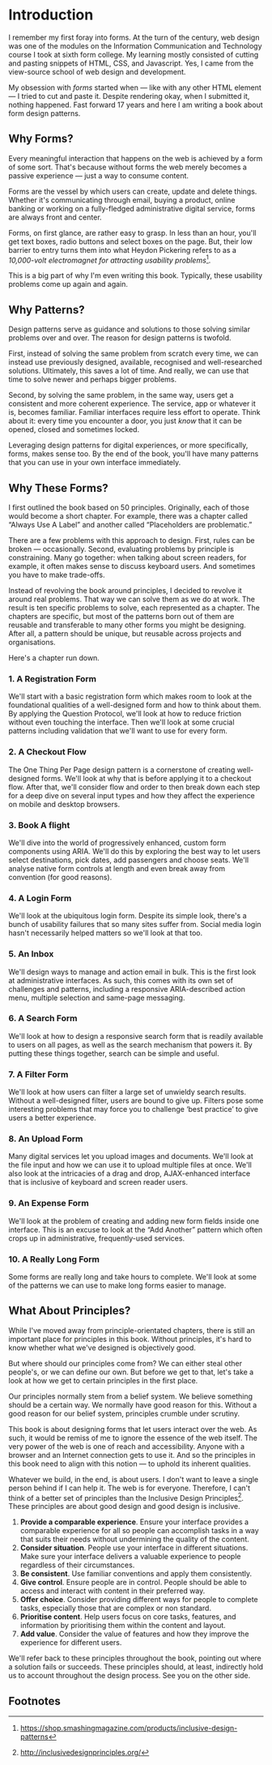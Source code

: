 # Introduction

I remember my first foray into forms. At the turn of the century, web design was one of the modules on the Information Communication and Technology course I took at sixth form college. My learning mostly consisted of cutting and pasting snippets of HTML, CSS, and Javascript. Yes, I came from the view-source school of web design and development.

My obsession with *forms* started when — like with any other HTML element — I tried to cut and paste it. Despite rendering okay, when I submitted it, nothing happened. Fast forward 17 years and here I am writing a book about form design patterns.

## Why Forms?

Every meaningful interaction that happens on the web is achieved by a form of some sort. That's because without forms the web merely becomes a passive experience — just a way to consume content. 

Forms are the vessel by which users can create, update and delete things. Whether it's communicating through email, buying a product, online banking or working on a fully-fledged administrative digital service, forms are always front and center.

Forms, on first glance, are rather easy to grasp. In less than an hour, you'll get text boxes, radio buttons and select boxes on the page. But, their low barrier to entry turns them into what Heydon Pickering refers to as a *10,000-volt electromagnet for attracting usability problems*[^1].

This is a big part of why I'm even writing this book. Typically, these usability problems come up again and again.

## Why Patterns?

Design patterns serve as guidance and solutions to those solving similar problems over and over. The reason for design patterns is twofold.

First, instead of solving the same problem from scratch every time, we can instead use previously designed, available, recognised and well-researched solutions. Ultimately, this saves a lot of time. And really, we can use that time to solve newer and perhaps bigger problems.

Second, by solving the same problem, in the same way, users get a consistent and more coherent experience. The service, app or whatever it is, becomes familiar. Familiar interfaces require less effort to operate. Think about it: every time you encounter a door, you just *know* that it can be opened, closed and sometimes locked.

Leveraging design patterns for digital experiences, or more specifically, forms, makes sense too. By the end of the book, you'll have many patterns that you can use in your own interface immediately.

## Why These Forms?

I first outlined the book based on 50 principles. Originally, each of those would become a short chapter. For example, there was a chapter called “Always Use A Label” and another called “Placeholders are problematic.”

There are a few problems with this approach to design. First, rules can be broken — occasionally. Second, evaluating problems by principle is constraining. Many go together: when talking about screen readers, for example, it often makes sense to discuss keyboard users. And sometimes you have to make trade-offs.

Instead of revolving the book around principles, I decided to revolve it around real problems. That way we can solve them as we do at work. The result is ten specific problems to solve, each represented as a chapter. The chapters are specific, but most of the patterns born out of them are reusable and transferable to many other forms you might be designing. After all, a pattern should be unique, but reusable across projects and organisations.

Here's a chapter run down.

### 1. A Registration Form

We'll start with a basic registration form which makes room to look at the foundational qualities of a well-designed form and how to think about them. By applying the Question Protocol, we'll look at how to reduce friction without even touching the interface. Then we'll look at some crucial patterns including validation that we'll want to use for every form.

### 2. A Checkout Flow

The One Thing Per Page design pattern is a cornerstone of creating well-designed forms. We'll look at why that is before applying it to a checkout flow. After that, we'll consider flow and order to then break down each step for a deep dive on several input types and how they affect the experience on mobile and desktop browsers.

### 3. Book A flight

We'll dive into the world of progressively enhanced, custom form components using ARIA. We'll do this by exploring the best way to let users select destinations, pick dates, add passengers and choose seats. We'll analyse native form controls at length and even break away from convention (for good reasons).

### 4. A Login Form

We'll look at the ubiquitous login form. Despite its simple look, there's a bunch of usability failures that so many sites suffer from. Social media login hasn't necessarily helped matters so we'll look at that too.

### 5. An Inbox

We'll design ways to manage and action email in bulk. This is the first look at administrative interfaces. As such, this comes with its own set of challenges and patterns, including a responsive ARIA-described action menu, multiple selection and same-page messaging.

### 6. A Search Form

We'll look at how to design a responsive search form that is readily available to users on all pages, as well as the search mechanism that powers it. By putting these things together, search can be simple and useful.

### 7. A Filter Form

We'll look at how users can filter a large set of unwieldy search results. Without a well-designed filter, users are bound to give up. Filters pose some interesting problems that may force you to challenge ‘best practice’ to give users a better experience.

### 8. An Upload Form

Many digital services let you upload images and documents. We'll look at the file input and how we can use it to upload multiple files at once. We'll also look at the intricacies of a drag and drop, AJAX-enhanced interface that is inclusive of keyboard and screen reader users.

### 9. An Expense Form

We'll look at the problem of creating and adding new form fields inside one interface. This is an excuse to look at the “Add Another” pattern which often crops up in administrative, frequently-used services.

### 10. A Really Long Form

Some forms are really long and take hours to complete. We'll look at some of the patterns we can use to make long forms easier to manage.

## What About Principles?

While I've moved away from principle-orientated chapters, there is still an important place for principles in this book. Without principles, it's hard to know whether what we've designed is objectively good. 

But where should our principles come from? We can either steal other people's, or we can define our own. But before we get to that, let's take a look at how we get to certain principles in the first place.

Our principles normally stem from a belief system. We believe something should be a certain way. We normally have good reason for this. Without a good reason for our belief system, principles crumble under scrutiny.

This book is about designing forms that let users interact over the web. As such, it would be remiss of me to ignore the essence of the web itself. The very power of the web is one of reach and accessibility. Anyone with a browser and an Internet connection gets to use it. And so the principles in this book need to align with this notion — to uphold its inherent qualities.

Whatever we build, in the end, is about users. I don't want to leave a single person behind if I can help it. The web is for everyone. Therefore, I can't think of a better set of principles than the Inclusive Design Principles[^2]. These principles are about good design and good design is inclusive.

1. **Provide a comparable experience**. Ensure your interface provides a comparable experience for all so people can accomplish tasks in a way that suits their needs without undermining the quality of the content.
2. **Consider situation**. People use your interface in different situations. Make sure your interface delivers a valuable experience to people regardless of their circumstances.
3. **Be consistent**. Use familiar conventions and apply them consistently.
4. **Give control**. Ensure people are in control. People should be able to access and interact with content in their preferred way.
5. **Offer choice**. Consider providing different ways for people to complete tasks, especially those that are complex or non standard.
6. **Prioritise content**. Help users focus on core tasks, features, and information by prioritising them within the content and layout.
7. **Add value**. Consider the value of features and how they improve the experience for different users.

We'll refer back to these principles throughout the book, pointing out where a solution fails or succeeds. These principles should, at least, indirectly hold us to account throughout the design process. See you on the other side.

## Footnotes

[^1]: https://shop.smashingmagazine.com/products/inclusive-design-patterns
[^2]: http://inclusivedesignprinciples.org/
